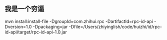 
## 我是一个穷逼


mvn install:install-file -DgroupId=com.zhihui.rpc -DartifactId=rpc-id-api -Dversion=1.0 -Dpackaging=jar -Dfile=/Users/zhiyinglish/code/huizhi/id/rpc-id-api/target/rpc-id-api-1.0.jar